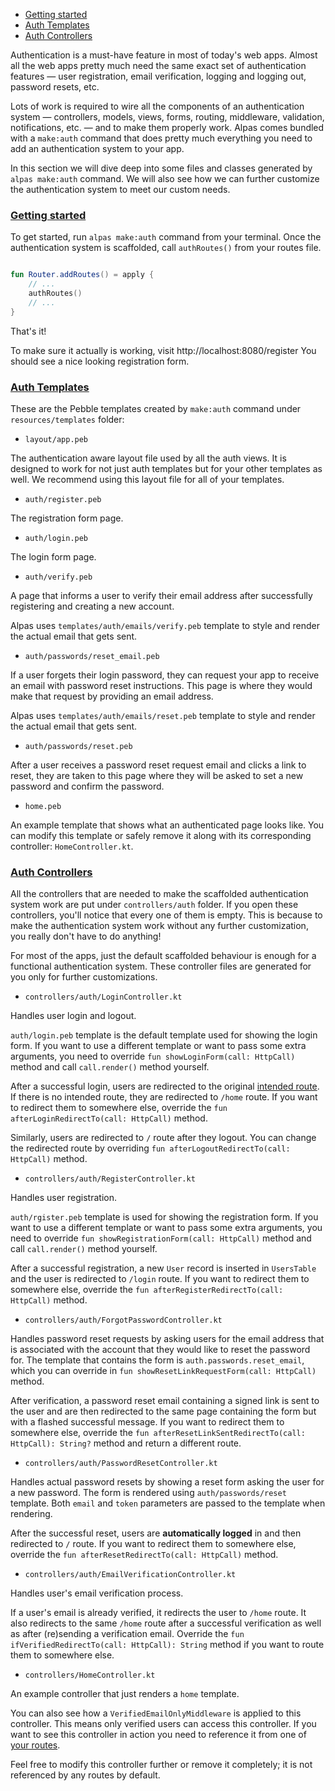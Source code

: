 - [Getting started](#getting-started)
- [Auth Templates](#auth-templates)
- [Auth Controllers](#auth-controllers)

Authentication is a must-have feature in most of today's web apps. Almost all the web apps pretty much need the same exact
set of authentication features — user registration, email verification, logging and logging out, password resets, etc.

Lots of work is required to wire all the components of an authentication system — controllers, models, views, forms,
routing, middleware, validation, notifications, etc. — and to make them properly work. Alpas comes bundled with a
`make:auth` command that does pretty much everything you need to add an authentication system to your app. 

In this section we will dive deep into some files and classes generated by `alpas make:auth` command.
We will also see how we can further customize the authentication system to meet our custom needs.

<a name="getting-started"></a>
### [Getting started](#getting-started)

To get started, run `alpas make:auth` command from your terminal. Once the authentication
system is scaffolded, call `authRoutes()` from your routes file.

<span class="line-numbers" data-start="6" data-file="routes.kt">

```kotlin

fun Router.addRoutes() = apply {
    // ...
    authRoutes()
    // ...
}

```

</span>

That's it! 

To make sure it actually is working, visit http://localhost:8080/register You should see a nice
looking registration form.

<a name="auth-templates"></a>
### [Auth Templates](#auth-templates)

These are the Pebble templates created by `make:auth` command under `resources/templates` folder:

<div class="sublist">

- `layout/app.peb`

The authentication aware layout file used by all the auth views. It is designed to work for not just auth templates
but for your other templates as well. We recommend using this layout file for all of your templates.

- `auth/register.peb`

The registration form page.

- `auth/login.peb`

The login form page.

- `auth/verify.peb`

A page that informs a user to verify their email address after successfully registering and creating a new account.

Alpas uses `templates/auth/emails/verify.peb` template to style and render the actual email that gets sent.

- `auth/passwords/reset_email.peb`

If a user forgets their login password, they can request your app to receive an email with password reset
instructions. This page is where they would make that request by providing an email address.

Alpas uses `templates/auth/emails/reset.peb` template to style and render the actual email that gets sent.

- `auth/passwords/reset.peb`

After a user receives a password reset request email and clicks a link to reset, they are taken to
this page where they will be asked to set a new password and confirm the password.

- `home.peb`

An example template that shows what an authenticated page looks like. You can modify this template or
safely remove it along with its corresponding controller: `HomeController.kt`.

</div>

<a name="auth-controllers"></a>
### [Auth Controllers](#auth-controllers)

All the controllers that are needed to make the scaffolded authentication system work are put under
`controllers/auth` folder. If you open these controllers, you'll notice that every one of them is
empty. This is because to make the authentication system work without any further customization,
you really don't have to do anything!

For most of the apps, just the default scaffolded behaviour is enough for a functional authentication
system. These controller files are generated for you only for further customizations.

<div class="sublist">

- `controllers/auth/LoginController.kt`
   
Handles user login and logout.

`auth/login.peb` template is the default template used for showing the login form. If you want
to use a different template or want to pass some extra arguments, you need to override
`fun showLoginForm(call: HttpCall)` method and call `call.render()` method yourself.

After a successful login, users are redirected to the original [intended route](/docs/http-response#redirects).
If there is no intended route, they are redirected to `/home` route. If you want to redirect them to
somewhere else, override the `fun afterLoginRedirectTo(call: HttpCall)` method.

Similarly, users are redirected to `/` route after they logout. You can change the redirected route
by overriding `fun afterLogoutRedirectTo(call: HttpCall)` method.

- `controllers/auth/RegisterController.kt`
   
Handles user registration.

`auth/rgister.peb` template is used for showing the registration form. If you want to use
a different template or want to pass some extra arguments, you need to override
`fun showRegistrationForm(call: HttpCall)` method and call `call.render()`
method yourself.

After a successful registration, a new `User` record is inserted in `UsersTable` and the user is
redirected to `/login` route. If you want to redirect them to somewhere else, override the 
`fun afterRegisterRedirectTo(call: HttpCall)` method.

- `controllers/auth/ForgotPasswordController.kt`

Handles password reset requests by asking users for the email address that is associated with the account that
they would like to reset the password for. The template that contains the form is `auth.passwords.reset_email`,
which you can override in `fun showResetLinkRequestForm(call: HttpCall)` method.

After verification, a password reset email containing a signed link is sent to the user and are then redirected to the
same page containing the form but with a flashed successful message. If you want to redirect them to somewhere else,
override the `fun afterResetLinkSentRedirectTo(call: HttpCall): String?` method and return a different route.

- `controllers/auth/PasswordResetController.kt`

Handles actual password resets by showing a reset form asking the user for a new password. The form is rendered using
`auth/passwords/reset` template. Both `email` and `token` parameters are passed to the template when rendering.

After the successful reset, users are **automatically logged** in and then redirected to `/` route. If you
want to redirect them to somewhere else, override the `fun afterResetRedirectTo(call: HttpCall)` method.

- `controllers/auth/EmailVerificationController.kt`

Handles user's email verification process.

If a user's email is already verified, it redirects the user to `/home` route. It also redirects to the same
`/home` route after a successful verification as well as after (re)sending a verification email. Override the 
`fun ifVerifiedRedirectTo(call: HttpCall): String` method if you want to route them to somewhere else.

- `controllers/HomeController.kt`

An example controller that just renders a `home` template.

You can also see how a `VerifiedEmailOnlyMiddleware` is applied to this controller. This means only
verified users can access this controller. If you want to see this controller in action you
need to reference it from one of [your routes](/docs/routing).

Feel free to modify this controller further or remove it completely; it is not referenced by any
routes by default.

</div>
